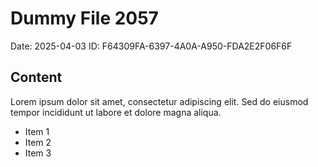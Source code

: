 # Dummy File 2057

Date: 2025-04-03
ID: F64309FA-6397-4A0A-A950-FDA2E2F06F6F

## Content

Lorem ipsum dolor sit amet, consectetur adipiscing elit.
Sed do eiusmod tempor incididunt ut labore et dolore magna aliqua.

* Item 1
* Item 2
* Item 3

